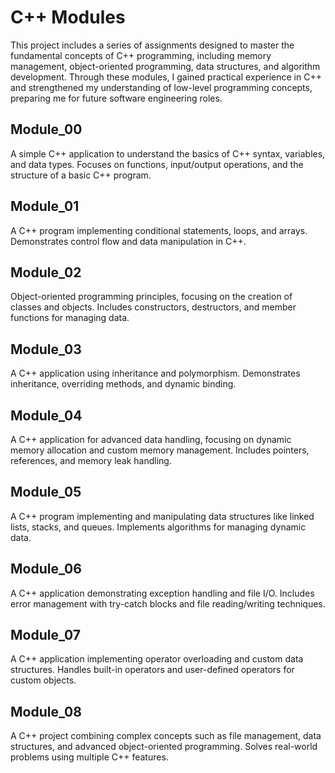 # C++ Modules

This project includes a series of assignments designed to master the fundamental concepts of C++ programming, including memory management, object-oriented programming, data structures, and algorithm development. Through these modules, I gained practical experience in C++ and strengthened my understanding of low-level programming concepts, preparing me for future software engineering roles.

## Module_00

A simple C++ application to understand the basics of C++ syntax, variables, and data types. Focuses on functions, input/output operations, and the structure of a basic C++ program.

## Module_01

A C++ program implementing conditional statements, loops, and arrays. Demonstrates control flow and data manipulation in C++.

## Module_02

Object-oriented programming principles, focusing on the creation of classes and objects. Includes constructors, destructors, and member functions for managing data.

## Module_03

A C++ application using inheritance and polymorphism. Demonstrates inheritance, overriding methods, and dynamic binding.

## Module_04

A C++ application for advanced data handling, focusing on dynamic memory allocation and custom memory management. Includes pointers, references, and memory leak handling.

## Module_05

A C++ program implementing and manipulating data structures like linked lists, stacks, and queues. Implements algorithms for managing dynamic data.

## Module_06

A C++ application demonstrating exception handling and file I/O. Includes error management with try-catch blocks and file reading/writing techniques.

## Module_07

A C++ application implementing operator overloading and custom data structures. Handles built-in operators and user-defined operators for custom objects.

## Module_08

A C++ project combining complex concepts such as file management, data structures, and advanced object-oriented programming. Solves real-world problems using multiple C++ features.


